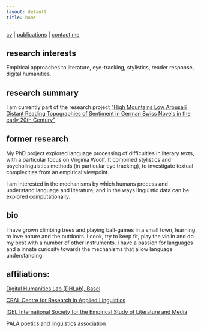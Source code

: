 ```yaml
---
layout: default
title: home
---
```


[cv](cv.md)  |  [publications](publications.md)  |  [contact me](contacts.md)

## research interests

Empirical approaches to literature, eye-tracking, stylistics, reader response, digital humanities.

## research summary

I am currently part of the research project ["High Mountains Low Arousal? Distant Reading Topographies of Sentiment in German Swiss Novels in the early 20th Century"](https://distant-reading-rg.github.io/about.html)

## former research

My PhD project explored language processing of difficulties in literary texts, with a particular focus on Virginia Woolf. It combined stylistics and psycholinguistics methods (in particular eye tracking), to investigate textual complexities from an empirical viewpoint.

I am interested in the mechanisms by which humans process and understand language and literature, and in the ways linguistic data can be explored computationally.

## bio

I have grown climbing trees and playing ball-games in a small town, learning to love nature and the outdoors. I cook, try to keep fit, play the violin and do my best with a number of other instruments. I have a passion for languages and a innate curiosity towards the mechanisms that allow language understanding.

## affiliations:

[Digital Humanities Lab (DHLab), Basel](https://dhlab.philhist.unibas.ch/en/home/)

[CRAL Centre for Research in Applied Linguistics](https://www.nottingham.ac.uk/research/groups/cral/)

[IGEL International Society for the Empirical Study of Literature and Media](https://sites.google.com/igelassoc.org/igel2018/home)

[PALA poetics and linguistics association](https://www.pala.ac.uk/)